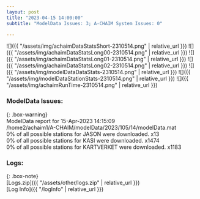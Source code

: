 ```yaml
---
layout: post
title: "2023-04-15 14:00:00"
subtitle: "ModelData Issues: 3; A-CHAIM System Issues: 0"

---
```


![]({{ "/assets/img/achaimDataStatsShort-2310514.png" | relative_url }})
![]({{ "/assets/img/achaimDataStatsLong00-2310514.png" | relative_url }})
![]({{ "/assets/img/achaimDataStatsLong01-2310514.png" | relative_url }})
![]({{ "/assets/img/achaimDataStatsLong02-2310514.png" | relative_url }})
![]({{ "/assets/img/modelDataDataStats-2310514.png" | relative_url }})
![]({{ "/assets/img/modelDataStationStats-2310514.png" | relative_url }})
![]({{ "/assets/img/achaimRunTime-2310514.png" | relative_url }})


### ModelData Issues:  
  
{: .box-warning}  
 ModelData report for 15-Apr-2023 14:15:09   
 /home2/achaim1/A-CHAIM/modelData/2023/105/14/modelData.mat   
 0% of all possible stations for JASON were downloaded. x13   
 0% of all possible stations for KASI were downloaded. x1474   
 0% of all possible stations for KARTVERKET were downloaded. x1183   
  


### Logs:  
  
{: .box-note}  
[Logs.zip]({{ "/assets/other/logs.zip" | relative_url }})  
[Log Info]({{ "/logInfo" | relative_url }})  
